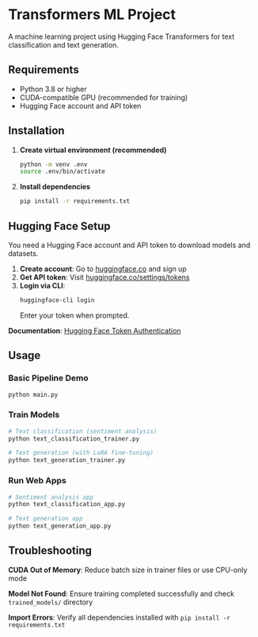 # Transformers ML Project

A machine learning project using Hugging Face Transformers for text classification and text generation.

## Requirements

- Python 3.8 or higher
- CUDA-compatible GPU (recommended for training)
- Hugging Face account and API token

## Installation

1. **Create virtual environment (recommended)**
   ```bash
   python -m venv .env
   source .env/bin/activate
   ```

2. **Install dependencies**
   ```bash
   pip install -r requirements.txt
   ```

## Hugging Face Setup

You need a Hugging Face account and API token to download models and datasets.

1. **Create account**: Go to [huggingface.co](https://huggingface.co) and sign up
2. **Get API token**: Visit [huggingface.co/settings/tokens](https://huggingface.co/settings/tokens)
3. **Login via CLI**:
   ```bash
   huggingface-cli login
   ```
   Enter your token when prompted.

**Documentation**: [Hugging Face Token Authentication](https://huggingface.co/docs/huggingface_hub/quick-start#authentication)

## Usage

### Basic Pipeline Demo
```bash
python main.py
```

### Train Models
```bash
# Text classification (sentiment analysis)
python text_classification_trainer.py

# Text generation (with LoRA fine-tuning)
python text_generation_trainer.py
```

### Run Web Apps
```bash
# Sentiment analysis app
python text_classification_app.py

# Text generation app
python text_generation_app.py
```

## Troubleshooting

**CUDA Out of Memory**: Reduce batch size in trainer files or use CPU-only mode

**Model Not Found**: Ensure training completed successfully and check `trained_models/` directory

**Import Errors**: Verify all dependencies installed with `pip install -r requirements.txt` 